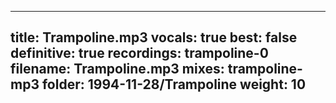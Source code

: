 
---
title: Trampoline.mp3
vocals: true
best: false
definitive: true
recordings: trampoline-0
filename: Trampoline.mp3
mixes: trampoline-mp3
folder: 1994-11-28/Trampoline
weight: 10
---
